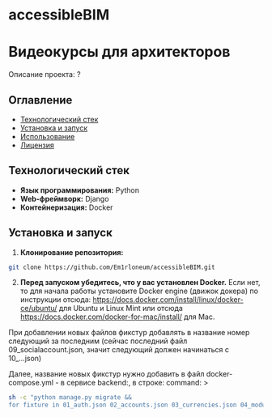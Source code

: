 # accessibleBIM

# Видеокурсы для архитекторов

Описание проекта: ?

## Оглавление

- [Технологический стек](#технологический-стек)
- [Установка и запуск](#установка-и-запуск)
- [Использование](#использование)
- [Лицензия](#лицензия)

## Технологический стек

- **Язык программирования:** Python
- **Web-фреймворк:** Django
- **Контейнеризация:** Docker

## Установка и запуск

1. **Клонирование репозитория:**

```bash
git clone https://github.com/Em1rloneum/accessibleBIM.git
```

2. **Перед запуском убедитесь, что у вас установлен Docker.**  Если нет, то для начала работы установите Docker engine (движок докера)
по инструкции отсюда: https://docs.docker.com/install/linux/docker-ce/ubuntu/ для Ubuntu и Linux Mint или
отсюда https://docs.docker.com/docker-for-mac/install/ для Mac.

При добавлении новых файлов фикстур добавлять в название номер следующий за последним (сейчас последний файл 09_socialaccount.json, значит следующий должен начинаться с 10_...json)

Далее, название новых фикстур нужно добавить в файл docker-compose.yml - в сервисе backend:, в строке: command: >
```bash
sh -c "python manage.py migrate &&
for fixture in 01_auth.json 02_accounts.json 03_currencies.json 04_modules.json 05_quiz_bim.json 06_step.json 07_tasks.json 08_sites.json 09_client_secret_532801370309_el6kjnghd31rvgrps9c8i91o4gr0n1kl_apps.json 10_socialaccount.json вот здесь; do ``` - важно все в одной строке писать, иначе выдает ошибку

